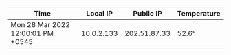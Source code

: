 | Time     | Local IP | Public IP | Temperature |
| ----------- | ----------- | ----------- | ----------- |
| Mon 28 Mar 2022 12:00:01 PM +0545      | 10.0.2.133     | 202.51.87.33  | 52.6° |
